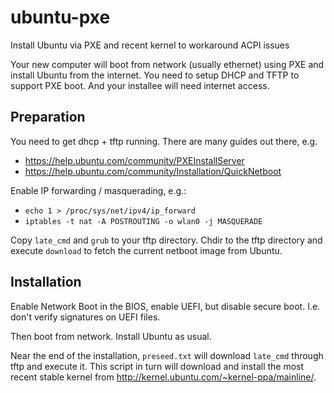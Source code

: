 # ubuntu-pxe
Install Ubuntu via PXE and recent kernel to workaround ACPI issues

Your new computer will boot from network (usually ethernet) using PXE and install Ubuntu from the internet.
You need to setup DHCP and TFTP to support PXE boot. And your installee will need internet access.

## Preparation

You need to get dhcp + tftp running. There are many guides out there, e.g.

  * <https://help.ubuntu.com/community/PXEInstallServer>
  * <https://help.ubuntu.com/community/Installation/QuickNetboot>

Enable IP forwarding / masquerading, e.g.:

  * `echo 1 > /proc/sys/net/ipv4/ip_forward`
  * `iptables -t nat -A POSTROUTING -o wlan0 -j MASQUERADE`

Copy `late_cmd` and `grub` to your tftp directory. Chdir to the tftp directory
and execute `download` to fetch the current netboot image from Ubuntu.

## Installation

Enable Network Boot in the BIOS, enable UEFI, but disable secure boot.
I.e. don't verify signatures on UEFI files.

Then boot from network. Install Ubuntu as usual.

Near the end of the installation, `preseed.txt` will download `late_cmd` through tftp and execute it.
This script in turn will download and install the most recent stable kernel from
<http://kernel.ubuntu.com/~kernel-ppa/mainline/>.
